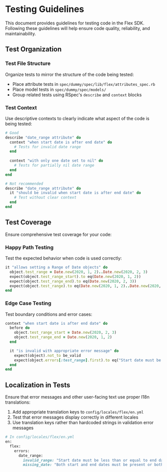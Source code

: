 # Testing Guidelines

This document provides guidelines for testing code in the Flex SDK. Following these guidelines will help ensure code quality, reliability, and maintainability.

## Test Organization

### Test File Structure

Organize tests to mirror the structure of the code being tested:

- Place attribute tests in `spec/dummy/spec/lib/flex/attributes_spec.rb`
- Place model tests in `spec/dummy/spec/models/`
- Group related tests using RSpec's `describe` and `context` blocks

### Test Context

Use descriptive contexts to clearly indicate what aspect of the code is being tested:

```ruby
# Good
describe "date_range attribute" do
  context "when start date is after end date" do
    # Tests for invalid date range
  end
  
  context "with only one date set to nil" do
    # Tests for partially nil date range
  end
end

# Not recommended
describe "date_range attribute" do
  it "should be invalid when start date is after end date" do
    # Test without clear context
  end
end
```

## Test Coverage

Ensure comprehensive test coverage for your code:

### Happy Path Testing

Test the expected behavior when code is used correctly:

```ruby
it "allows setting a Range of Date objects" do
  object.test_range = Date.new(2020, 1, 2)..Date.new(2020, 2, 3)
  expect(object.test_range_start).to eq(Date.new(2020, 1, 2))
  expect(object.test_range_end).to eq(Date.new(2020, 2, 3))
  expect(object.test_range).to eq(Date.new(2020, 1, 2)..Date.new(2020, 2, 3))
end
```

### Edge Case Testing

Test boundary conditions and error cases:

```ruby
context "when start date is after end date" do
  before do
    object.test_range_start = Date.new(2020, 2, 3)
    object.test_range_end = Date.new(2020, 1, 2)
  end

  it "is invalid with appropriate error message" do
    expect(object).not_to be_valid
    expect(object.errors[:test_range].first).to eq("Start date must be less than or equal to end date")
  end
end
```

## Localization in Tests

Ensure that error messages and other user-facing text use proper I18n translations:

1. Add appropriate translation keys to `config/locales/flex/en.yml`
2. Test that error messages display correctly in different locales
3. Use translation keys rather than hardcoded strings in validation error messages

```ruby
# In config/locales/flex/en.yml
en:
  flex:
    errors:
      date_range:
        invalid_range: "Start date must be less than or equal to end date"
        missing_date: "Both start and end dates must be present or both must be nil"
```
